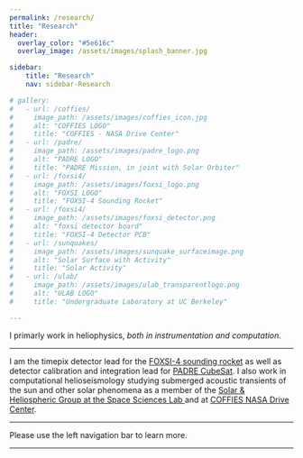 ```yaml
---
permalink: /research/
title: "Research"
header:
  overlay_color: "#5e616c"
  overlay_image: /assets/images/splash_banner.jpg

sidebar:
    title: "Research"
    nav: sidebar-Research

# gallery:
#   - url: /coffies/
#     image_path: /assets/images/coffies_icon.jpg
#     alt: "COFFIES LOGO"
#     title: "COFFIES - NASA Drive Center"
#   - url: /padre/
#     image_path: /assets/images/padre_logo.png
#     alt: "PADRE LOGO"
#     title: "PADRE Mission, in joint with Solar Orbiter"
#   - url: /foxsi4/
#     image_path: /assets/images/foxsi_logo.png
#     alt: "FOXSI LOGO"
#     title: "FOXSI-4 Sounding Rocket"
#   - url: /foxsi4/
#     image_path: /assets/images/foxsi_detector.png
#     alt: "foxsi detector board"
#     title: "FOXSI-4 Detector PCB"
#   - url: /sunquakes/
#     image_path: /assets/images/sunquake_surfaceimage.png
#     alt: "Solar Surface with Activity"
#     title: "Solar Activity"
#   - url: /ulab/
#     image_path: /assets/images/ulab_transparentlogo.png
#     alt: "ULAB LOGO"
#     title: "Undergraduate Laboratory at UC Berkeley"

---
```

I primarly work in heliophysics,<em>  both in instrumentation and computation.  </em>
<hr>
I am the timepix detector lead for the <a href="https://foxsi.umn.edu/launches/foxsi-4"> FOXSI-4 sounding rocket</a>  as well as detector calibration and integration lead for <a href="https://padre.ssl.berkeley.edu/">PADRE CubeSat</a>. I also work in computational helioseismology studying submerged acoustic transients of the sun and other solar phenomena as a member of the <a href = "https://www.ssl.berkeley.edu/sun-heliophysics/"> Solar & Heliospheric Group at the Space Sciences Lab </a> and at <a href ="https://coffies.stanford.edu/">COFFIES NASA Drive Center</a>.

<hr>

Please use the left navigation bar to learn more.
 <hr>
